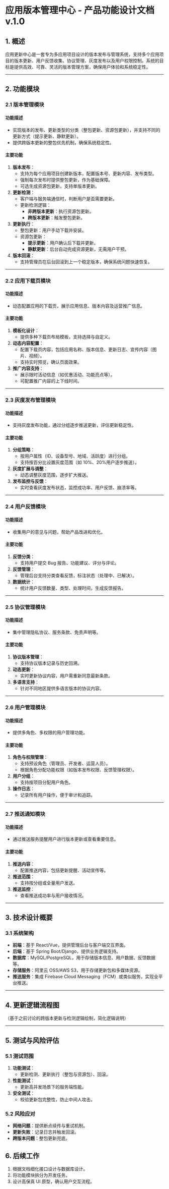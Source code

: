 # **应用版本管理中心 - 产品功能设计文档 v.1.0**

## **1. 概述**

应用更新中心是一套专为多应用项目设计的版本发布与管理系统，支持多个应用项目的版本更新、用户反馈收集、协议管理、灰度发布以及用户权限控制。系统的目标是提供高效、可靠、灵活的版本管理方案，确保用户体验和系统稳定性。

---

## **2. 功能模块**

### **2.1 版本管理模块**

#### **功能描述**

- 实现版本的发布、更新类型的分类（整包更新、资源包更新），并支持不同的更新方式（提示更新、静默更新）。
- 提供跨版本更新的整包优先机制，确保系统稳定性。

#### **主要功能**

1. **版本发布**：
   - 支持为每个应用项目创建新版本，配置版本号、更新内容、发布类型。
   - 强制每次发布时提供整包更新，作为基础保障。
   - 可选生成资源包更新，支持单版本更新。
2. **更新检测**：
   - 客户端与服务端通信时，判断用户是否需要更新。
   - 更新检测逻辑：
     - **非跨版本更新**：执行资源包更新。
     - **跨版本更新**：触发整包更新。
3. **更新执行**：
   - 整包更新：用户手动下载并安装。
   - 资源包更新：
     - **提示更新**：用户确认后下载并更新。
     - **静默更新**：后台自动完成资源更新，无需用户干预。
4. **版本回滚**：
   - 支持管理员在后台回滚到上一个稳定版本，确保系统问题快速恢复。

---

### **2.2 应用下载页模块**

#### **功能描述**

- 动态配置应用的下载页，展示应用信息、版本内容及运营推广信息。

#### **主要功能**

1. **模板化设计**：
   - 提供多种下载页布局模板，支持选择与自定义。
2. **动态内容配置**：
   - 配置下载页内容，包括应用名称、版本信息、更新日志、宣传内容（图片、视频）。
   - 支持实时预览，确认页面效果。
3. **推广内容支持**：
   - 展示限时活动信息（如优惠活动、功能亮点等）。
   - 可配置推广内容的上下线时间。

---

### **2.3 灰度发布管理模块**

#### **功能描述**

- 支持灰度发布功能，通过分组逐步推送更新，评估更新稳定性。

#### **主要功能**

1. **分组策略**：
   - 按用户属性（ID、设备型号、地域、活跃度）进行分组。
   - 支持按百分比设置灰度范围（如 10%、20%用户逐步推送）。
2. **灰度扩展与调整**：
   - 动态调整灰度范围，逐步扩大推送。
3. **发布监控与反馈**：
   - 实时查看灰度发布状态，监控成功率、用户反馈、崩溃率等。

---

### **2.4 用户反馈模块**

#### **功能描述**

- 收集用户的意见与问题，帮助产品改进和优化。

#### **主要功能**

1. **反馈分类**：
   - 支持用户提交 Bug 报告、功能建议、评分与评论。
2. **反馈管理**：
   - 管理后台支持分类查看反馈，标注状态（处理中、已解决）。
3. **数据统计**：
   - 统计用户反馈数量、类型、处理时间，生成反馈报告。

---

### **2.5 协议管理模块**

#### **功能描述**

- 集中管理隐私协议、服务条款、免责声明等。

#### **主要功能**

1. **协议版本管理**：
   - 支持协议版本记录与历史回溯。
2. **动态更新**：
   - 实时更新协议内容，用户需重新同意最新条款。
3. **多语言支持**：
   - 针对不同地区提供多语言版本的协议内容。

---

### **2.6 用户管理模块**

#### **功能描述**

- 提供多角色、多权限的用户管理功能。

#### **主要功能**

1. **角色与权限管理**：
   - 支持预设角色（管理员、开发者、运营人员）。
   - 根据角色分配功能权限（如版本发布权限、反馈管理权限）。
2. **用户分组**：
   - 支持按项目分配用户角色。
3. **操作日志**：
   - 记录所有用户操作，便于审计和追踪。

---

### **2.7 推送通知模块**

#### **功能描述**

- 通过推送服务提醒用户进行版本更新或查看重要信息。

#### **主要功能**

1. **推送内容**：
   - 配置推送内容，包括更新提醒、活动宣传等。
2. **推送范围**：
   - 支持按分组或全量用户发送。
3. **推送监控**：
   - 查看推送成功率与用户接收情况。

---

## **3. 技术设计概要**

### **3.1 系统架构**

- **前端**：基于 React/Vue，提供管理后台与客户端交互界面。
- **后端**：基于 Spring Boot/Django，提供业务逻辑支持。
- **数据库**：MySQL/PostgreSQL，用于存储版本信息、用户数据、反馈数据等。
- **存储服务**：阿里云 OSS/AWS S3，用于存储更新包和多媒体资源。
- **推送服务**：集成 Firebase Cloud Messaging（FCM）或类似服务，实现全平台推送。

---

## **4. 更新逻辑流程图**

（基于之前讨论的跨版本更新与检测逻辑绘制，简化逻辑说明）

---

## **5. 测试与风险评估**

### **5.1 测试范围**

1. **功能测试**：
   - 更新检测、更新执行（整包与资源包）、回滚。
2. **性能测试**：
   - 更新高并发场景下的服务端性能。
3. **安全测试**：
   - 校验更新包完整性，防止中间人攻击。

### **5.2 风险应对**

- **网络问题**：提供断点续传与重试机制。
- **更新失败**：记录日志并触发回滚。
- **跨版本问题**：整包更新兜底。

## **6. 后续工作**

1. 根据文档细化接口设计与数据库设计。
2. 将功能模块拆分为开发任务。
3. 设计高保真 UI 原型，确认用户交互流程。
